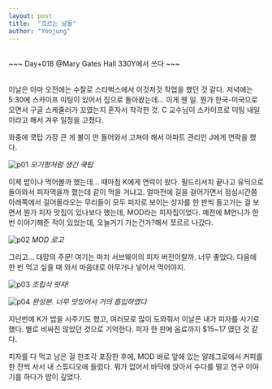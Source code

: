 ```yaml
---
layout: post
title:  "흐르는 날들"
author: "Yoojung"
---
```

<br>
~~~
Day+018 @Mary Gates Hall 330Y에서 쓰다
~~~
<br>
<br>


이날은 아마 오전에는 수잘로 스타벅스에서 이것저것 작업을 했던 것 같다. 저녁에는 5:30에 스카이프 미팅이 있어서 집으로 돌아왔는데... 이게 웬 일. 뭔가 한국-미국으로 오면서 구글 스케줄러가 꼬였는지 혼자서 착각한 것. C 교수님이 스카이프로 미팅 내일이라고 해서 겨우 일정을 고쳤다. 

와중에 쿡탑 가장 큰 게 불이 안 들어와서 고쳐야 해서 아파트 관리인 J에게 연락을 했다. 

![p01]({{site.url}}/assets/2018-03-08-p01.jpg)
_모기향처럼 생긴 쿡탑_
<br>

이제 밥이나 먹어볼까 했는데... 때마침 K에게 연락이 왔다. 필드리서치 끝나고 유딕으로 돌아와서 피자먹을까 했는데 같이 먹을 거냐고. 얼마전에 길을 걸어가면서 점심시간쯤 아래쪽에서 걸어올라오는 무리들이 모두 피자로 보이는 상자를 한 판씩 들고가는 걸 보면서 뭔가 피자 맛집이 있나보다 했는데, MOD라는 피자집이었다. 예전에 M언니가 한 번 이야기해준 적이 있었는데, 오늘거기 가는건가?해서 쪼르르 나갔다.

![p02]({{site.url}}/assets/2018-03-08-p02.JPG)
_MOD 로고_
<br>


그리고... 대망의 주문! 여기는 마치 서브웨이의 피자 버전이랄까. 너무 좋았다. 다음에 한 번 먹고 싶을 때 와서 마음대로 아무거나 넣어서 먹어야지.

![p03]({{site.url}}/assets/2018-03-08-p03.JPG)
_조립식 핏자!_
<br>

![p04]({{site.url}}/assets/2018-03-08-p04.JPG)
_완성본. 너무 맛있어서 거의 흡입하였다_
<br>

지난번에 K가 밥을 사주기도 했고, 여러모로 많이 도와줘서 이날은 내가 피자를 사기로 했다. 별로 비싸진 않았던 것으로 기억한다. 피자 한 판에 음료까지 $15~17 였던 것 같다.

피자를 다 먹고 남은 걸 한조각 포장한 후에, MOD 바로 앞에 있는 알레그로에서 커피를 한 잔씩 사서 내 스튜디오에 들렀다. 뭐가 없어서 바닥에 앉아서 수다를 떨고 연구 이야기를 하다가 밤이 깊었다.







